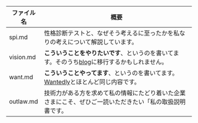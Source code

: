 |ファイル名|概要|
|---|---|
|spi.md|性格診断テストと、なぜそう考えるに至ったかを私なりの考えについて解説しています。|
|vision.md|**こういうことをやりたいです**、というのを書いてます。そのうち[blog](../../../../blog)に移行するかもしれません。|
|want.md|**こういうことやってます**、というのを書いてます。[Wantedly](https://www.wantedly.com/users/18437113)とほとんど同じ内容です。|
|outlaw.md|技術力がある方を求めて私の情報にたどり着いた企業さまにこそ、ぜひご一読いただきたい「私の取扱説明書です。|
